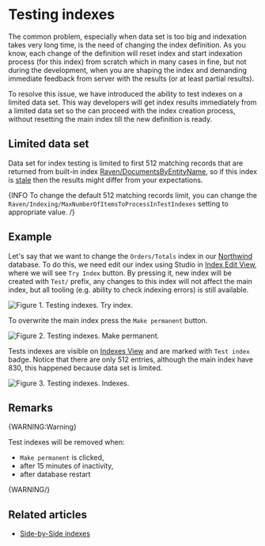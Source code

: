 ﻿# Testing indexes

The common problem, especially when data set is too big and indexation takes very long time, is the need of changing the index definition. As you know, each change of the definition will reset index and start indexation process (for this index) from scratch which in many cases in fine, but not during the development, when you are shaping the index and demanding immediate feedback from server with the results (or at least partial results).

To resolve this issue, we have introduced the ability to test indexes on a limited data set. This way developers will get index results immediately from a limited data set so the can proceed with the index creation process, without resetting the main index till the new definition is ready.

## Limited data set

Data set for index testing is limited to first 512 matching records that are returned from built-in index [Raven/DocumentsByEntityName](../indexes/indexing-basics#default-index), so if this index is [stale](../indexes/stale-indexes) then the results might differ from your expectations.

{INFO To change the default 512 matching records limit, you can change the `Raven/Indexing/MaxNumberOfItemsToProcessInTestIndexes` setting to appropriate value. /}

## Example

Let's say that we want to change the `Orders/Totals` index in our [Northwind](../studio/overview/tasks/create-sample-data) database. To do this, we need edit our index using Studio in [Index Edit View](../studio/overview/indexes/index-edit-view), where we will see `Try Index` button. By pressing it, new index will be created with `Test/` prefix, any changes to this index will not affect the main index, but all tooling (e.g. ability to check indexing errors) is still available.

![Figure 1. Testing indexes. Try index.](images/testing-indexes-1.png)

To overwrite the main index press the `Make permanent` button.

![Figure 2. Testing indexes. Make permanent.](images/testing-indexes-2.png)

Tests indexes are visible on [Indexes View](../studio/overview/indexes/indexes-view) and are marked with `Test index` badge. Notice that there are only 512 entries, although the main index have 830, this happened because data set is limited.

![Figure 3. Testing indexes. Indexes.](images/testing-indexes-3.png)

## Remarks

{WARNING:Warning}

Test indexes will be removed when:

- `Make permanent` is clicked,
- after 15 minutes of inactivity,
- after database restart

{WARNING/}

## Related articles

- [Side-by-Side indexes](../indexes/side-by-side-indexes)